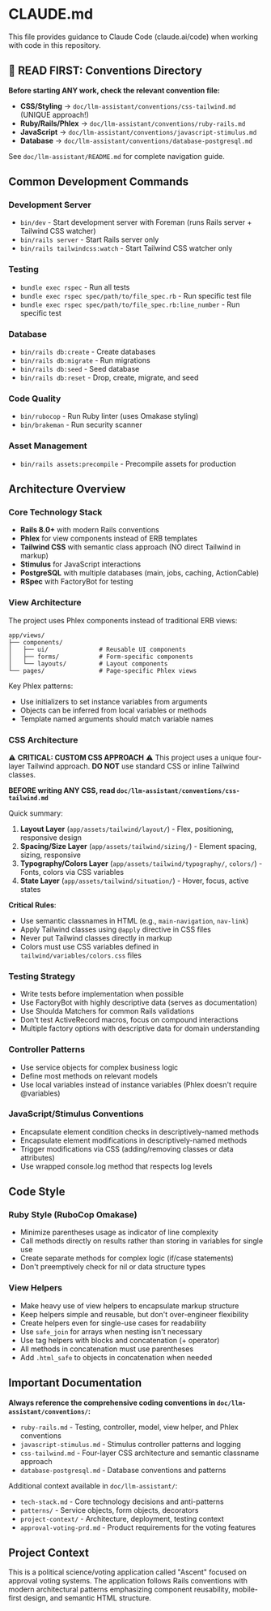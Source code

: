 # CLAUDE.md

This file provides guidance to Claude Code (claude.ai/code) when working with code in this repository.

## 🚨 READ FIRST: Conventions Directory

**Before starting ANY work, check the relevant convention file:**

- **CSS/Styling** → `doc/llm-assistant/conventions/css-tailwind.md` (UNIQUE approach!)
- **Ruby/Rails/Phlex** → `doc/llm-assistant/conventions/ruby-rails.md`
- **JavaScript** → `doc/llm-assistant/conventions/javascript-stimulus.md`
- **Database** → `doc/llm-assistant/conventions/database-postgresql.md`

See `doc/llm-assistant/README.md` for complete navigation guide.

## Common Development Commands

### Development Server
- `bin/dev` - Start development server with Foreman (runs Rails server + Tailwind CSS watcher)
- `bin/rails server` - Start Rails server only
- `bin/rails tailwindcss:watch` - Start Tailwind CSS watcher only

### Testing
- `bundle exec rspec` - Run all tests
- `bundle exec rspec spec/path/to/file_spec.rb` - Run specific test file
- `bundle exec rspec spec/path/to/file_spec.rb:line_number` - Run specific test

### Database
- `bin/rails db:create` - Create databases
- `bin/rails db:migrate` - Run migrations
- `bin/rails db:seed` - Seed database
- `bin/rails db:reset` - Drop, create, migrate, and seed

### Code Quality
- `bin/rubocop` - Run Ruby linter (uses Omakase styling)
- `bin/brakeman` - Run security scanner

### Asset Management
- `bin/rails assets:precompile` - Precompile assets for production

## Architecture Overview

### Core Technology Stack
- **Rails 8.0+** with modern Rails conventions
- **Phlex** for view components instead of ERB templates
- **Tailwind CSS** with semantic class approach (NO direct Tailwind in markup)
- **Stimulus** for JavaScript interactions
- **PostgreSQL** with multiple databases (main, jobs, caching, ActionCable)
- **RSpec** with FactoryBot for testing

### View Architecture
The project uses Phlex components instead of traditional ERB views:

```
app/views/
├── components/
│   ├── ui/              # Reusable UI components
│   ├── forms/           # Form-specific components
│   └── layouts/         # Layout components
└── pages/               # Page-specific Phlex views
```

Key Phlex patterns:
- Use initializers to set instance variables from arguments
- Objects can be inferred from local variables or methods
- Template named arguments should match variable names

### CSS Architecture
⚠️ **CRITICAL: CUSTOM CSS APPROACH** ⚠️
This project uses a unique four-layer Tailwind approach. **DO NOT** use standard CSS or inline Tailwind classes.

**BEFORE writing ANY CSS, read `doc/llm-assistant/conventions/css-tailwind.md`**

Quick summary:
1. **Layout Layer** (`app/assets/tailwind/layout/`) - Flex, positioning, responsive design
2. **Spacing/Size Layer** (`app/assets/tailwind/sizing/`) - Element spacing, sizing, responsive
3. **Typography/Colors Layer** (`app/assets/tailwind/typography/`, `colors/`) - Fonts, colors via CSS variables
4. **State Layer** (`app/assets/tailwind/situation/`) - Hover, focus, active states

**Critical Rules**:
- Use semantic classnames in HTML (e.g., `main-navigation`, `nav-link`)
- Apply Tailwind classes using `@apply` directive in CSS files
- Never put Tailwind classes directly in markup
- Colors must use CSS variables defined in `tailwind/variables/colors.css` files

### Testing Strategy
- Write tests before implementation when possible
- Use FactoryBot with highly descriptive data (serves as documentation)
- Use Shoulda Matchers for common Rails validations
- Don't test ActiveRecord macros, focus on compound interactions
- Multiple factory options with descriptive data for domain understanding

### Controller Patterns
- Use service objects for complex business logic
- Define most methods on relevant models
- Use local variables instead of instance variables (Phlex doesn't require @variables)

### JavaScript/Stimulus Conventions
- Encapsulate element condition checks in descriptively-named methods
- Encapsulate element modifications in descriptively-named methods  
- Trigger modifications via CSS (adding/removing classes or data attributes)
- Use wrapped console.log method that respects log levels

## Code Style

### Ruby Style (RuboCop Omakase)
- Minimize parentheses usage as indicator of line complexity
- Call methods directly on results rather than storing in variables for single use
- Create separate methods for complex logic (if/case statements)
- Don't preemptively check for nil or data structure types

### View Helpers
- Make heavy use of view helpers to encapsulate markup structure
- Keep helpers simple and reusable, but don't over-engineer flexibility
- Create helpers even for single-use cases for readability
- Use `safe_join` for arrays when nesting isn't necessary
- Use tag helpers with blocks and concatenation (+ operator)
- All methods in concatenation must use parentheses
- Add `.html_safe` to objects in concatenation when needed

## Important Documentation

**Always reference the comprehensive coding conventions in `doc/llm-assistant/conventions/`:**
- `ruby-rails.md` - Testing, controller, model, view helper, and Phlex conventions
- `javascript-stimulus.md` - Stimulus controller patterns and logging
- `css-tailwind.md` - Four-layer CSS architecture and semantic classname approach
- `database-postgresql.md` - Database conventions and patterns

Additional context available in `doc/llm-assistant/`:
- `tech-stack.md` - Core technology decisions and anti-patterns
- `patterns/` - Service objects, form objects, decorators
- `project-context/` - Architecture, deployment, testing context
- `approval-voting-prd.md` - Product requirements for the voting features

## Project Context

This is a political science/voting application called "Ascent" focused on approval voting systems. The application follows Rails conventions with modern architectural patterns emphasizing component reusability, mobile-first design, and semantic HTML structure.